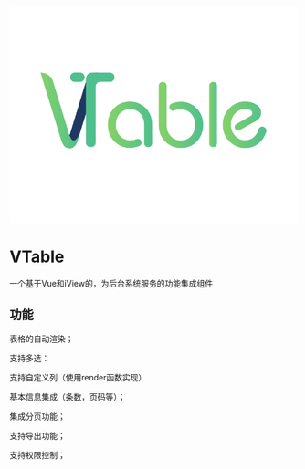 <div align=center>
  <a href="https://github.com/imRz1015/VTable">
    <img src="./vtable_bg.png" alt="logo">
  </a>
</div>


# VTable
一个基于Vue和iView的，为后台系统服务的功能集成组件
## 功能
  表格的自动渲染；
  
  支持多选：
  
  支持自定义列（使用render函数实现）
  
  基本信息集成（条数，页码等）；
  
  集成分页功能；
  
  支持导出功能；
  
  支持权限控制；
